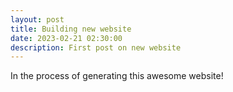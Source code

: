 ```yaml
---
layout: post
title: Building new website
date: 2023-02-21 02:30:00
description: First post on new website
---
```


In the process of generating this awesome website!
